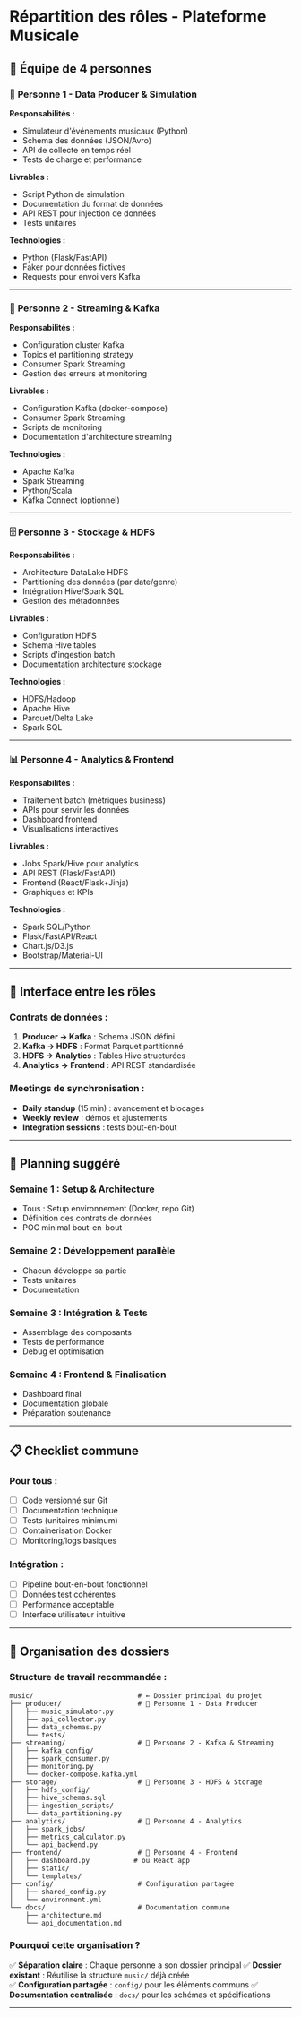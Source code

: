 # Répartition des rôles - Plateforme Musicale

## 👥 Équipe de 4 personnes

### 🎵 **Personne 1 - Data Producer & Simulation**
**Responsabilités :**
- Simulateur d'événements musicaux (Python)
- Schema des données (JSON/Avro)
- API de collecte en temps réel
- Tests de charge et performance

**Livrables :**
- Script Python de simulation
- Documentation du format de données
- API REST pour injection de données
- Tests unitaires

**Technologies :**
- Python (Flask/FastAPI)
- Faker pour données fictives
- Requests pour envoi vers Kafka

---

### 🌊 **Personne 2 - Streaming & Kafka**
**Responsabilités :**
- Configuration cluster Kafka
- Topics et partitioning strategy
- Consumer Spark Streaming
- Gestion des erreurs et monitoring

**Livrables :**
- Configuration Kafka (docker-compose)
- Consumer Spark Streaming
- Scripts de monitoring
- Documentation d'architecture streaming

**Technologies :**
- Apache Kafka
- Spark Streaming
- Python/Scala
- Kafka Connect (optionnel)

---

### 🗄️ **Personne 3 - Stockage & HDFS**
**Responsabilités :**
- Architecture DataLake HDFS
- Partitioning des données (par date/genre)
- Intégration Hive/Spark SQL
- Gestion des métadonnées

**Livrables :**
- Configuration HDFS
- Schema Hive tables
- Scripts d'ingestion batch
- Documentation architecture stockage

**Technologies :**
- HDFS/Hadoop
- Apache Hive
- Parquet/Delta Lake
- Spark SQL

---

### 📊 **Personne 4 - Analytics & Frontend**
**Responsabilités :**
- Traitement batch (métriques business)
- APIs pour servir les données
- Dashboard frontend
- Visualisations interactives

**Livrables :**
- Jobs Spark/Hive pour analytics
- API REST (Flask/FastAPI)
- Frontend (React/Flask+Jinja)
- Graphiques et KPIs

**Technologies :**
- Spark SQL/Python
- Flask/FastAPI/React
- Chart.js/D3.js
- Bootstrap/Material-UI

---

## 🔄 Interface entre les rôles

### Contrats de données :
1. **Producer → Kafka** : Schema JSON défini
2. **Kafka → HDFS** : Format Parquet partitionné
3. **HDFS → Analytics** : Tables Hive structurées
4. **Analytics → Frontend** : API REST standardisée

### Meetings de synchronisation :
- **Daily standup** (15 min) : avancement et blocages
- **Weekly review** : démos et ajustements
- **Integration sessions** : tests bout-en-bout

---

## 🎯 Planning suggéré

### Semaine 1 : Setup & Architecture
- Tous : Setup environnement (Docker, repo Git)
- Définition des contrats de données
- POC minimal bout-en-bout

### Semaine 2 : Développement parallèle
- Chacun développe sa partie
- Tests unitaires
- Documentation

### Semaine 3 : Intégration & Tests
- Assemblage des composants
- Tests de performance
- Debug et optimisation

### Semaine 4 : Frontend & Finalisation
- Dashboard final
- Documentation globale
- Préparation soutenance

---

## 📋 Checklist commune

### Pour tous :
- [ ] Code versionné sur Git
- [ ] Documentation technique
- [ ] Tests (unitaires minimum)
- [ ] Containerisation Docker
- [ ] Monitoring/logs basiques

### Intégration :
- [ ] Pipeline bout-en-bout fonctionnel
- [ ] Données test cohérentes
- [ ] Performance acceptable
- [ ] Interface utilisateur intuitive

---

## 📁 Organisation des dossiers

### Structure de travail recommandée :
```
music/                          # ← Dossier principal du projet
├── producer/                   # 👤 Personne 1 - Data Producer
│   ├── music_simulator.py
│   ├── api_collector.py
│   ├── data_schemas.py
│   └── tests/
├── streaming/                  # 👤 Personne 2 - Kafka & Streaming  
│   ├── kafka_config/
│   ├── spark_consumer.py
│   ├── monitoring.py
│   └── docker-compose.kafka.yml
├── storage/                    # 👤 Personne 3 - HDFS & Storage
│   ├── hdfs_config/
│   ├── hive_schemas.sql
│   ├── ingestion_scripts/
│   └── data_partitioning.py
├── analytics/                  # 👤 Personne 4 - Analytics
│   ├── spark_jobs/
│   ├── metrics_calculator.py
│   └── api_backend.py
├── frontend/                   # 👤 Personne 4 - Frontend
│   ├── dashboard.py           # ou React app
│   ├── static/
│   └── templates/
├── config/                     # Configuration partagée
│   ├── shared_config.py
│   └── environment.yml
└── docs/                       # Documentation commune
    ├── architecture.md
    └── api_documentation.md
```

### Pourquoi cette organisation ?

✅ **Séparation claire** : Chaque personne a son dossier principal
✅ **Dossier existant** : Réutilise la structure `music/` déjà créée  
✅ **Configuration partagée** : `config/` pour les éléments communs
✅ **Documentation centralisée** : `docs/` pour les schémas et spécifications

---
